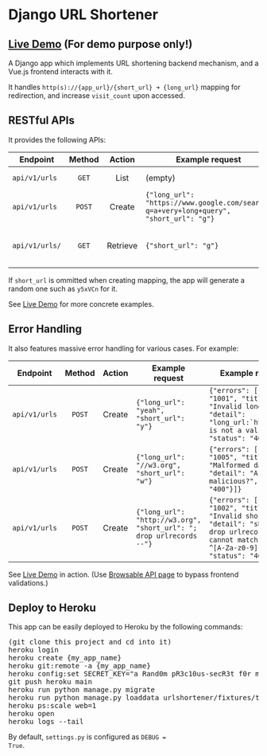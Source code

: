 # Django URL Shortener

## [Live Demo](https://veryshort.herokuapp.com/) (For demo purpose only!)

A Django app which implements URL shortening backend mechanism, and a Vue.js frontend interacts with it.

It handles <code>http(s)://{app_url}/{short_url} ➜ {long_url}</code> mapping for redirection, and increase <code>visit_count</code> upon accessed.


## RESTful APIs

It provides the following APIs:

| Endpoint         | Method   | Action   | Example request  | Example result |
| ---------------- |:--------:|:--------:|----------------- | -------------- |
| ``api/v1/urls``  | ``GET``  | List     | (empty)           | Returns a list of shortened mappings. |
| ``api/v1/urls``  | ``POST`` | Create   | ``{"long_url": "https://www.google.com/search?q=a+very+long+query", "short_url": "g"}`` | Creates a relative URL <code>g</code> which redirects to the long link upon accessed. |
| ``api/v1/urls/`` | ``GET``  | Retrieve | ``{"short_url": "g"}`` | ``{"long_url": "https://www.google.com/search?q=a+very+long+query", "short_url": "g", "visit_count": 1}`` |


If <code>short_url</code> is ommitted when creating mapping, the app will generate a random one such as ``y5xVCn`` for it.

See [Live Demo](https://veryshort.herokuapp.com/) for more concrete examples.


## Error Handling

It also features massive error handling for various cases. For example:

| Endpoint         | Method   | Action   | Example request  | Example response |
| ---------------- |:--------:|:--------:|----------------- | ---------------- |
| ``api/v1/urls``  | ``POST`` | Create   | ``{"long_url": "yeah", "short_url": "y"}`` | ``{"errors": [{"code": "1001", "title": "Invalid long_url", "detail": "long_url:`http://yeah` is not a valid URL", "status": "400"}]}`` |
| ``api/v1/urls``  | ``POST`` | Create   | ``{"long_url": "//w3.org", "short_url": "w"}`` | ``{"errors": [{"code": "1005", "title": "Malformed data", "detail": "Are you malicious?", "status": "400"}]}`` |
| ``api/v1/urls``  | ``POST`` | Create   | ``{"long_url": "http://w3.org", "short_url": "; drop urlrecords --"}`` | ``{"errors": [{"code": "1002", "title": "Invalid short_url", "detail": "short_url:`; drop urlrecords --` cannot match pattern: ^[A-Za-z0-9]{1,32}$", "status": "400"}]}`` |


See [Live Demo](https://veryshort.herokuapp.com/) in action. (Use [Browsable API page](https://veryshort.herokuapp.com/api/v1/urls) to bypass frontend validations.)


## Deploy to Heroku

This app can be easily deployed to Heroku by the following commands:

<pre>
(git clone this project and cd into it)
heroku login
heroku create {my_app_name}
heroku git:remote -a {my_app_name}
heroku config:set SECRET_KEY="a Rand0m pR3c10us-secR3t f0r my_APP"  # Set a secret for Django
git push heroku main
heroku run python manage.py migrate
heroku run python manage.py loaddata urlshortener/fixtures/test_data.json  # If you want to populate some sample mapping data
heroku ps:scale web=1
heroku open
heroku logs --tail
</pre>

By default, <code>settings.py</code> is configured as <code>DEBUG = True</code>.
